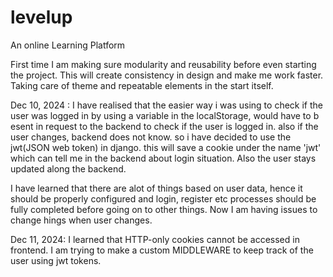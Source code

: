 # levelup
An online Learning Platform

First time I am making sure modularity and reusability before even starting the project. This will create consistency in design and make me work faster. Taking care of theme and repeatable elements in the start itself.

Dec 10, 2024 : I have realised that the easier way i was using to check if the user was logged in by using a variable in the localStorage, would have to b esent in request to the backend to check if the user is logged in. also if the user changes, backend does not know. so i have decided to use the jwt(JSON web token) in django. this will save a cookie under the name 'jwt' which can tell me in the backend about login situation. Also the user stays updated along the backend. 

I have learned that there are alot of things based on user data, hence it should be properly configured and login, register etc processes should be fully completed before going on to other things. Now I am having issues to change hings when user changes.

Dec 11, 2024: I learned that HTTP-only cookies cannot be accessed in frontend.
I am trying to make a custom MIDDLEWARE to keep track of the user using jwt tokens.